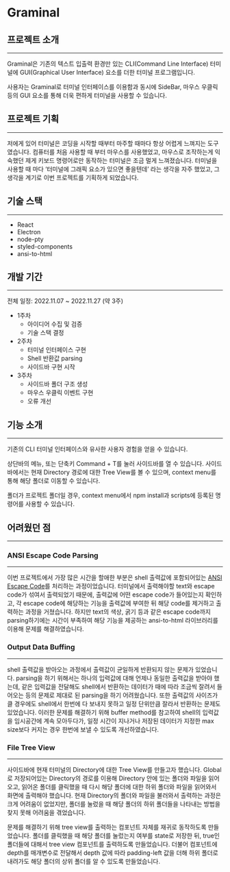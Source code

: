 # Graminal

## 프로젝트 소개

---

Graminal은 기존의 텍스트 입출력 환경만 있는 CLI(Command Line Interface) 터미널에 GUI(Graphical User Interface) 요소를 더한 터미널 프로그램입니다.

사용자는 Graminal로 터미널 인터페이스를 이용함과 동시에 SideBar, 마우스 우클릭 등의 GUI 요소를 통해 더욱 편하게 터미널을 사용할 수 있습니다.

## 프로젝트 기획

---

저에게 있어 터미널은 코딩을 시작할 때부터 마주할 때마다 항상 어렵게 느껴지는 도구였습니다. 컴퓨터를 처음 사용할 때 부터 마우스를 사용했었고, 마우스로 조작하는게 익숙했던 제게 키보드 명령어로만 동작하는 터미널은 조금 멀게 느껴졌습니다. 터미널을 사용할 때 마다 ‘터미널에 그래픽 요소가 있으면 좋을텐데’ 라는 생각을 자주 했었고, 그 생각을 계기로 이번 프로젝트를 기획하게 되었습니다.

## 기술 스택

---

- React
- Electron
- node-pty
- styled-components
- ansi-to-html

## 개발 기간

---

전체 일정: 2022.11.07 ~ 2022.11.27 (약 3주)

- 1주차
  - 아이디어 수집 및 검증
  - 기술 스택 결정
- 2주차
  - 터미널 인터페이스 구현
  - Shell 반환값 parsing
  - 사이드바 구현 시작
- 3주차
  - 사이드바 폴더 구조 생성
  - 마우스 우클릭 이벤트 구현
  - 오류 개선

## 기능 소개

---

기존의 CLI 터미널 인터페이스와 유사한 사용자 경험을 얻을 수 있습니다.

상단바의 메뉴, 또는 단축키 Command + T를 눌러 사이드바를 열 수 있습니다. 사이드바에서는 현재 Directory 경로에 대한 Tree View를 볼 수 있으며, context menu를 통해 해당 폴더로 이동할 수 있습니다.

폴더가 프로젝트 폴더일 경우, context menu에서 npm install과 scripts에 등록된 명령어를 사용할 수 있습니다.

## 어려웠던 점

---

### ANSI Escape Code Parsing

---

이번 프로젝트에서 가장 많은 시간을 할애한 부분은 shell 출력값에 포함되어있는 [ANSI Escape Code](https://en.wikipedia.org/wiki/ANSI_escape_code)를 처리하는 과정이었습니다. 터미널에서 출력해야할 text와 escape code가 섞여서 출력되었기 때문에, 출력값에 어떤 escape code가 들어있는지 확인하고, 각 escape code에 해당하는 기능을 출력값에 부여한 뒤 해당 code를 제거하고 출력하는 과정을 거쳤습니다. 하지만 text의 색상, 굵기 등과 같은 escape code까지 parsing하기에는 시간이 부족하여 해당 기능을 제공하는 ansi-to-html 라이브러리를 이용해 문제를 해결하였습니다.

### Output Data Buffing

---

shell 출력값을 받아오는 과정에서 출력값이 균일하게 반환되지 않는 문제가 있었습니다. parsing을 하기 위해서는 하나의 입력값에 대해 언제나 동일한 출력값을 받아야 했는데, 같은 입력값을 전달해도 shell에서 반환하는 데이터가 때에 따라 조금씩 잘려서 들어오는 등의 문제로 제대로 된 parsing을 하기 어려웠습니다. 또한 출력값의 사이즈가 클 경우에도 shell에서 한번에 다 보내지 못하고 일정 단위만큼 잘라서 반환하는 문제도 있었습니다. 이러한 문제를 해결하기 위해 buffer method를 참고하여 shell의 입력값을 임시공간에 계속 모아두다가, 일정 시간이 지나거나 저장된 데이터가 지정한 max size보다 커지는 경우 한번에 보낼 수 있도록 개선하였습니다.

### File Tree View

---

사이드바에 현재 터미널의 Directory에 대한 Tree View를 만들고자 했습니다. Global로 저장되어있는 Directory의 경로를 이용해 Directory 안에 있는 폴더와 파일을 읽어오고, 읽어온 폴더를 클릭했을 때 다시 해당 폴더에 대한 하위 폴더와 파일을 읽어와서 화면에 출력해야 했습니다. 현재 Directory의 폴더와 파일을 불러와서 출력하는 과정은 크게 어려움이 없었지만, 폴더를 눌렀을 때 해당 폴더의 하위 폴더들을 나타내는 방법을 찾지 못해 어려움을 겪었습니다.

문제를 해결하기 위해 tree view를 출력하는 컴포넌트 자체를 재귀로 동작하도록 만들었습니다. 폴더를 클릭했을 때 해당 폴더를 눌렀는지 여부를 state로 저장한 뒤, true인 폴더들에 대해서 tree view 컴포넌트를 출력하도록 만들었습니다. 더불어 컴포넌트에 depth를 매개변수로 전달해서 depth 값에 따라 padding-left 값을 더해 하위 폴더로 내려가도 해당 폴더의 상위 폴더를 알 수 있도록 만들었습니다.
